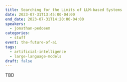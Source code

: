```yaml
---
title: Searching for the Limits of LLM-based Systems
date: 2023-07-31T13:45:00-04:00
end_date: 2023-07-31T14:20:00-04:00
speakers:
  - jonathan-pedoeem
categories:
  - stuff
event: the-future-of-ai
tags:
  - artificial-intelligence
  - large-language-models
draft: false
---
```


TBD

